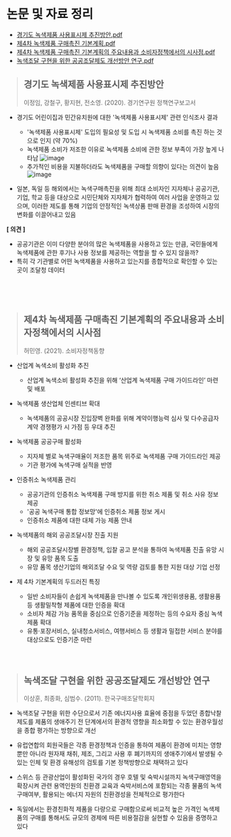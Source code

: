 # 논문 및 자료 정리

* [경기도 녹색제품 사용표시제 추진방안.pdf](https://github.com/98jaemin/procurement_contest/files/7917426/default.pdf)
* [제4차 녹색제품 구매촉진 기본계획.pdf](https://github.com/98jaemin/procurement_contest/files/7917427/4.pdf)
* [제4차 녹색제품 구매촉진 기본계획의 주요내용과 소비자정책에서의 시사점.pdf](https://github.com/98jaemin/procurement_contest/files/7917428/4.pdf)
* [녹색조달 구현을 위한 공공조달제도 개선방안 연구.pdf](https://github.com/98jaemin/procurement_contest/files/7917429/default.pdf)


> ## 경기도 녹색제품 사용표시제 추진방안
> 이정임, 강철구, 황지현, 전소영. (2020). 경기연구원 정책연구보고서

* 경기도 어린이집과 민간유치원에 대한 '녹색제품 사용표시제' 관련 인식조사 결과
  * '녹색제품 사용표시제' 도입의 필요성 및 도입 시 녹색제품 소비를 촉진 하는 것으로 인지 (약 70%)
  * 녹색제품 소비가 저조한 이유로 녹색제품 소비에 관한 정보 부족이 가장 높게 나타남
  ![image](https://user-images.githubusercontent.com/86872735/150556614-6a497772-29b1-4510-9a2d-ce1adb5ebce0.png)
  * 추가적인 비용을 지불하더라도 녹색제품을 구매할 의향이 있다는 의견이 높음
  ![image](https://user-images.githubusercontent.com/86872735/150620770-ee7dee09-3e1c-42df-824f-472e1a7d9156.png)

* 일본, 독일 등 해외에서는 녹색구매촉진을 위해 최대 소비자인 지자체나 공공기관, 기업, 학교 등을 대상으로 시민단체와 지자체가 협력하여 여러 사업을 운영하고 있으며, 이러한 제도를 통해 기업의 안정적인 녹색상품 판매 환경을 조성하여 시장의 변화를 이끌어내고 있음

**[ 의견 ]**
* 공공기관은 이미 다양한 분야의 많은 녹색제품을 사용하고 있는 만큼, 국민들에게 녹색제품에 관한 후기나 사용 정보를 제공하는 역할을 할 수 있지 않을까?
* 특히 각 기관별로 어떤 녹색제품을 사용하고 있는지를 종합적으로 확인할 수 있는 곳이 조달청 데이터  
　   
　     
　　　    
> ## 제4차 녹색제품 구매촉진 기본계획의 주요내용과 소비자정책에서의 시사점
> 허민영. (2021). 소비자정책동향

* 산업계 녹색소비 활성화 추진
  * 산업계 녹색소비 활성화 추진을 위해 ‘산업계 녹색제품 구매 가이드라인’ 마련 및 배포 

* 녹색제품 생산업체 인센티브 확대
  * 녹색제품의 공공시장 진입장벽 완화를 위해 계약이행능력 심사 및 다수공급자계약 경쟁평가 시 가점 등 우대 추진 

* 녹색제품 공공구매 활성화
  * 지자체 별로 녹색구매율이 저조한 품목 위주로 녹색제품 구매 가이드라인 제공
  * 기관 평가에 녹색구매 실적을 반영

* 인증취소 녹색제품 관리
  * 공공기관의 인증취소 녹색제품 구매 방지를 위한 취소 제품 및 취소 사유 정보 제공
  * '공공 녹색구매 통합 정보망'에 인증취소 제품 정보 게시
  * 인증취소 제품에 대한 대체 가능 제품 안내

* 녹색제품의 해외 공공조달시장 진출 지원
  * 해외 공공조달시장별 환경정책, 입찰 공고 분석을 통하여 녹색제품 진출 유망 시장 및 유망 품목 도출
  * 유망 품목 생산기업의 해외조달 수요 및 역량 검토를 통한 지원 대상 기업 선정

* 제 4차 기본계획의 두드러진 특징
  * 일반 소비자들이 손쉽게 녹색제품을 만나볼 수 있도록 개인위생용품, 생활용품 등 생활밀착형 제품에 대한 인증을 확대
  * 소비자 체감 가능 품목을 중심으로 인증기준을 제정하는 등의 수요자 중심 녹색제품 확대
  * 유통·포장서비스, 실내청소서비스, 여행서비스 등 생활과 밀접한 서비스 분야를 대상으로도 인증기준 마련   
　　  
　　 
 　　   
> ## 녹색조달 구현을 위한 공공조달제도 개선방안 연구
> 이상훈, 최종화, 심범수. (2011). 한국구매조달학회지
* 녹색조달 구현을 위한 수단으로서 기존 에너지사용 효율에 중점을 두었던 종합낙찰제도를 제품의 생애주기 전 단계에서의 환경적 영향을 최소화할 수 있는 환경우월성을 종합 평가하는 방향으로 개선

* 유럽연합의 회원국들은 각종 환경정책과 인증을 통하여 제품이 환경에 미치는 영향뿐만 아니라 원자재 채취, 제조, 그리고 사용 후 폐기까지의 생애주기에서 발생될 수 있는 인체 및 환경 유해성의 검토를 기본 정책방향으로 채택하고 있다

* 스위스 등 관광산업이 활성화된 국가의 경우 호텔 및 숙박시설까지 녹색구매영역을 확장시켜 관련 용역인원의 친환경 교육과 숙박서비스에 포함되는 각종 물품의 녹색구매여부, 활용되는 에너지 자원의 친환경성을 전체적으로 평가한다

* 독일에서는 환경친화적 제품을 다량으로 구매함으로써 비교적 높은 가격인 녹색제품의 구매를 통해서도 규모의 경제에 따른 비용절감을 실현할 수 있음을 증명하고 있다




